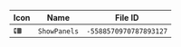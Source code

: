 | Icon | Name | File ID |
| ---  | ---  | ---     |
| ![](ShowPanels.png) | `ShowPanels` | `-5588570970787893127` |
